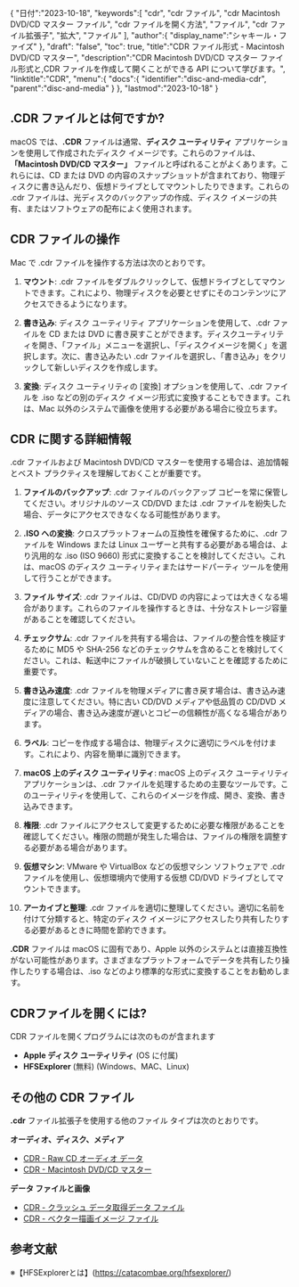 {
"日付":"2023-10-18",
   "keywords":[
"cdr",
"cdr ファイル",
"cdr Macintosh DVD/CD マスター ファイル",
"cdr ファイルを開く方法",
"ファイル",
"cdr ファイル拡張子",
"拡大",
"ファイル"
],
   "author":{
"display_name":"シャキール・ファイズ"
},
"draft": "false",
"toc": true,
"title":"CDR ファイル形式 - Macintosh DVD/CD マスター",
   "description":"CDR Macintosh DVD/CD マスター ファイル形式と,CDR ファイルを作成して開くことができる API について学びます。",
"linktitle":"CDR",
   "menu":{
      "docs":{
         "identifier":"disc-and-media-cdr",
"parent":"disc-and-media"
}
},
"lastmod":"2023-10-18"
}

## .CDR ファイルとは何ですか?

macOS では、**.CDR** ファイルは通常、**ディスク ユーティリティ** アプリケーションを使用して作成されたディスク イメージです。これらのファイルは、**「Macintosh DVD/CD マスター」** ファイルと呼ばれることがよくあります。これらには、CD または DVD の内容のスナップショットが含まれており、物理ディスクに書き込んだり、仮想ドライブとしてマウントしたりできます。これらの .cdr ファイルは、光ディスクのバックアップの作成、ディスク イメージの共有、またはソフトウェアの配布によく使用されます。

## CDR ファイルの操作

Mac で .cdr ファイルを操作する方法は次のとおりです。

1. **マウント**: .cdr ファイルをダブルクリックして、仮想ドライブとしてマウントできます。これにより、物理ディスクを必要とせずにそのコンテンツにアクセスできるようになります。
    












2. **書き込み**: ディスク ユーティリティ アプリケーションを使用して、.cdr ファイルを CD または DVD に書き戻すことができます。ディスクユーティリティを開き、「ファイル」メニューを選択し、「ディスクイメージを開く」を選択します。次に、書き込みたい .cdr ファイルを選択し、「書き込み」をクリックして新しいディスクを作成します。
    












3. **変換**: ディスク ユーティリティの [変換] オプションを使用して、.cdr ファイルを .iso などの別のディスク イメージ形式に変換することもできます。これは、Mac 以外のシステムで画像を使用する必要がある場合に役立ちます。

## CDR に関する詳細情報

.cdr ファイルおよび Macintosh DVD/CD マスターを使用する場合は、追加情報とベスト プラクティスを理解しておくことが重要です。

1. **ファイルのバックアップ**: .cdr ファイルのバックアップ コピーを常に保管してください。オリジナルのソース CD/DVD または .cdr ファイルを紛失した場合、データにアクセスできなくなる可能性があります。
    












2. **.ISO への変換**: クロスプラットフォームの互換性を確保するために、.cdr ファイルを Windows または Linux ユーザーと共有する必要がある場合は、より汎用的な .iso (ISO 9660) 形式に変換することを検討してください。これは、macOS のディスク ユーティリティまたはサードパーティ ツールを使用して行うことができます。
    












3. **ファイル サイズ**: .cdr ファイルは、CD/DVD の内容によっては大きくなる場合があります。これらのファイルを操作するときは、十分なストレージ容量があることを確認してください。
    












4. **チェックサム**: .cdr ファイルを共有する場合は、ファイルの整合性を検証するために MD5 や SHA-256 などのチェックサムを含めることを検討してください。これは、転送中にファイルが破損していないことを確認するために重要です。
    












5. **書き込み速度**: .cdr ファイルを物理メディアに書き戻す場合は、書き込み速度に注意してください。特に古い CD/DVD メディアや低品質の CD/DVD メディアの場合、書き込み速度が遅いとコピーの信頼性が高くなる場合があります。
    












6. **ラベル**: コピーを作成する場合は、物理ディスクに適切にラベルを付けます。これにより、内容を簡単に識別できます。
    












7. **macOS 上のディスク ユーティリティ**: macOS 上のディスク ユーティリティ アプリケーションは、.cdr ファイルを処理するための主要なツールです。このユーティリティを使用して、これらのイメージを作成、開き、変換、書き込みできます。
    












8. **権限**: .cdr ファイルにアクセスして変更するために必要な権限があることを確認してください。権限の問題が発生した場合は、ファイルの権限を調整する必要がある場合があります。
    












9. **仮想マシン**: VMware や VirtualBox などの仮想マシン ソフトウェアで .cdr ファイルを使用し、仮想環境内で使用する仮想 CD/DVD ドライブとしてマウントできます。
    












10. **アーカイブと整理**: .cdr ファイルを適切に整理してください。適切に名前を付けて分類すると、特定のディスク イメージにアクセスしたり共有したりする必要があるときに時間を節約できます。
    













**.CDR** ファイルは macOS に固有であり、Apple 以外のシステムとは直接互換性がない可能性があります。さまざまなプラットフォームでデータを共有したり操作したりする場合は、.iso などのより標準的な形式に変換することをお勧めします。

## CDRファイルを開くには?

CDR ファイルを開くプログラムには次のものが含まれます

- **Apple ディスク ユーティリティ** (OS に付属)
- **HFSExplorer** (無料) (Windows、MAC、Linux)

## その他の CDR ファイル

**.cdr** ファイル拡張子を使用する他のファイル タイプは次のとおりです。

**オーディオ、ディスク、メディア**
- [CDR - Raw CD オーディオ データ](/ja/audio/cdr/)
- [CDR - Macintosh DVD/CD マスター](/ja/disc-and-media/cdr/)

**データ ファイルと画像**
- [CDR - クラッシュ データ取得データ ファイル](/ja/data/cdr-crash/)
- [CDR - ベクター描画イメージ ファイル](/ja/image/cdr/)


## 参考文献
※【HFSExplorerとは】(https://catacombae.org/hfsexplorer/)

